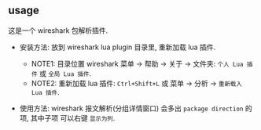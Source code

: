 
## usage

这是一个 wireshark 包解析插件.

- 安装方法: 放到 wireshark lua plugin 目录里, 重新加载 lua 插件.

  - NOTE1: 目录位置 wireshark 菜单 -> 帮助 -> 关于 -> 文件夹: `个人 Lua 插件` 或 `全局 Lua 插件`.
  - NOTE2: 重新加载 lua 插件: `Ctrl+Shift+L` 或 菜单 -> 分析 -> `重新载入 Lua 插件`.

- 使用方法:
wireshark 报文解析(分组详情窗口) 会多出 `package direction` 的项, 其中子项 可以右键 `显示为列`.

